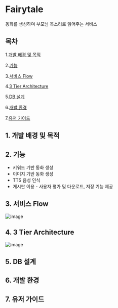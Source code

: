 # Fairytale
동화를 생성하며 부모님 목소리로 읽어주는 서비스

## 목차

1.[개발 배경 및 목적](#1.-개발-배경-및-목적)

2.[기능](#2.-기능)

3.[서비스 Flow](#3.-서비스-Flow)

4.[3 Tier Architecture](#4.-3-Tier-Architecture)

5.[DB 설계](#5.-DB-설계)

6.[개발 환경](#6-개발-환경)

7.[유저 가이드](#7-유저-가이드)

## 1. 개발 배경 및 목적

## 2. 기능
* 키워드 기반 동화 생성
* 이미지 기반 동화 생성
* TTS 음성 인식
* 게시판 이용 - 사용자 평가 및 다운로드, 저장 기능 제공

## 3. 서비스 Flow
![image](https://github.com/AIVLE-School-Third-Big-Project/Fairytale/assets/122524846/2525c085-74a2-4c1a-a35f-cbf950d6b162)

## 4. 3 Tier Architecture
![image](https://github.com/AIVLE-School-Third-Big-Project/Fairytale/assets/122524846/6b30e54a-0206-46b1-af08-0664dd4c5574)

## 5. DB 설계

## 6. 개발 환경

## 7. 유저 가이드
